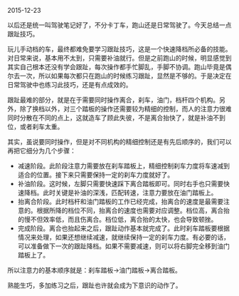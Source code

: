 2015-12-23

以后还是统一叫驾驶笔记好了，不分卡丁车，跑山还是日常驾驶了。今天总结一点跟趾技巧。

玩儿手动档的车，最终都难免要学习跟趾技巧，这是一个快速降档所必备的技能。对日常来说，基本用不太到，只需要补油就行。但是之前跑山的时候，明显感觉到其实自己根本还没有学会跟趾，每次操作都手忙脚乱，手脚不协调。跑山毕竟是偶尔去一次，所以如果每次都只在跑山的时候练习跟趾，显然是不够的。于是决定在日常驾驶中也练习此技巧，还是有点成效的。

跟趾最难的部分，就是在于需要同时操作离合，刹车，油门，档杆四个机构。另外，除了换档以外，对三个踏板的操作还需要较为精细的控制，而人的注意力很难同时分散在不同的点上，这就造车了顾此失彼，不是离合抬快了，就是补油不到位，或者刹车太重。

其实，虽说要同时操作，但是对不同机构的精细控制还是有先后顺序的，我们可以再把它细分为几个步骤：

* 减速阶段。此阶段注意力需要放在刹车踏板上，精细控制刹车力度将车速减到适合的位置。接下来只需要保持一定的刹车力度就好了。
* 补油阶段。这时候，左脚只需要快速踩下离合踏板即可。同时右手也只需要快速降档。此时关键是补油的深浅，匹配转速，注意力要放在油门踏板上。
* 抬离合阶段。此时档杆和油门踏板的工作已经完成，抬离合的速度是最需要注意的。根据所降的档位不同，抬离合的速度也需要对应调整。档位高，离合抬的慢不但效率低，而且伤离合。档位低，离合抬的太快，也会导致顿挫。
* 完成阶段。离合也抬起来之后，跟趾动作基本就完成了。此时刹车踏板要根据情况来处理，如果还想继续减速，就继续保持一定的刹车力度。有必要的话，可以准备做下一次的跟趾降档。如果不需要减速，则可以将右脚完全移到油门踏板上了。

所以注意力的基本顺序就是：刹车踏板-&gt;油门踏板-&gt;离合踏板。

熟能生巧，多加练习之后，跟趾也许就会成为下意识的动作了。
